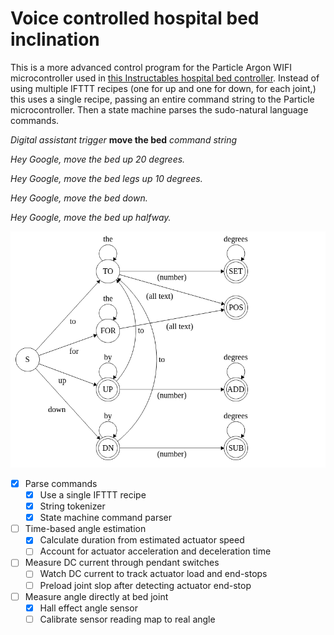 # Voice controlled hospital bed inclination

This is a more advanced control program for the Particle Argon WIFI microcontroller used in
[this Instructables hospital bed controller](https://www.instructables.com/Voice-Controlled-Hospital-Bed-by-Wifi/).
Instead of using multiple IFTTT recipes (one for up and one for down, for each joint,) this uses a single recipe, passing an entire command string to the Particle microcontroller. Then a state machine parses the sudo-natural language commands.

*Digital assistant trigger* **move the bed** *command string*

*Hey Google, move the bed up 20 degrees.*

*Hey Google, move the bed legs up 10 degrees.*

*Hey Google, move the bed down.*

*Hey Google, move the bed up halfway.*

![Command Finite State Machine](https://github.com/knickers/bed-controller/raw/main/img/commands-fsm.png)

- [x] Parse commands
	- [x] Use a single IFTTT recipe
	- [x] String tokenizer
	- [x] State machine command parser
- [ ] Time-based angle estimation
	- [x] Calculate duration from estimated actuator speed
	- [ ] Account for actuator acceleration and deceleration time
- [ ] Measure DC current through pendant switches
	- [ ] Watch DC current to track actuator load and end-stops
	- [ ] Preload joint slop after detecting actuator end-stop
- [ ] Measure angle directly at bed joint
	- [x] Hall effect angle sensor
	- [ ] Calibrate sensor reading map to real angle
